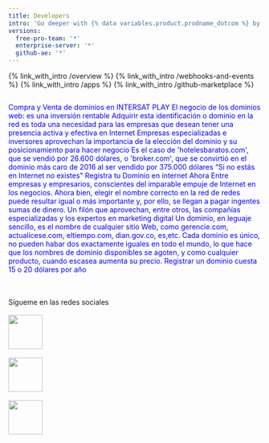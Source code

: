 ```yaml
---
title: Developers
intro: 'Go deeper with {% data variables.product.prodname_dotcom %} by integrating with our APIs, customizing your {% data variables.product.prodname_dotcom %} workflow, and building and sharing apps with the community.'
versions:
  free-pro-team: '*'
  enterprise-server: '*'
  github-ae: '*'
---
```


{% link_with_intro /overview %}
{% link_with_intro /webhooks-and-events %}
{% link_with_intro /apps %}
{% link_with_intro /github-marketplace %}

<img src="https://img.webme.com/pic/i/intersatplay/apimagen.png" alt="" />
<p style="color:#0000FF">Compra y Venta de dominios en INTERSAT PLAY El negocio de los dominios web: es una inversi&oacute;n rentable  Adquirir esta identificaci&oacute;n o dominio en la red es toda una necesidad para las empresas que desean tener una presencia activa y efectiva en Internet Empresas especializadas e inversores aprovechan la importancia de la elecci&oacute;n del dominio y su posicionamiento para hacer negocio Es el caso de 'hotelesbaratos.com', que se vendi&oacute; por 26.600 d&oacute;lares, o 'broker.com', que se convirti&oacute; en el dominio m&aacute;s caro de 2016 al ser vendido por 375.000 d&oacute;lares &ldquo;Si no est&aacute;s en Internet no existes&rdquo; Registra tu Dominio en internet Ahora Entre empresas y empresarios, conscientes del imparable empuje de Internet en los negocios. Ahora bien, elegir el nombre correcto en la red de redes puede resultar igual o m&aacute;s importante y, por ello, se llegan a pagar ingentes sumas de dinero. Un fil&oacute;n que aprovechan, entre otros, las compa&ntilde;&iacute;as especializadas y los expertos en marketing digital Un dominio, en leguaje sencillo, es el nombre de cualquier sitio Web, como gerencie.com, actual&iacute;cese.com, eltiempo.com, dian.gov.co, es,etc. Cada dominio es &uacute;nico, no pueden habar dos exactamente iguales en todo el mundo, lo que hace que los nombres de dominio disponibles se agoten, y como cualquier producto, cuando escasea aumenta su precio. Registrar un dominio cuesta 15 o 20 d&oacute;lares por a&ntilde;o</p>
<br />
<br />
S&iacute;gueme en las redes sociales <br />
<br />
<a href="http://www.facebook.com/Intersat.Play"><img src=" https://img.webme.com/pic/b/beisat/facebook.png" width="68" height="68" a="" alt="" />   <br />
<br />
</a><a href="http://www.beisat.es.tl/Contacto.htm"><img src="//img.webme.com/pic/b/beisat/beisat.png" width="68" height="68" a="" alt="" />   <br />
<br />
</a><a href="callto:79503576"><img src="//img.webme.com/pic/b/beisat/llamar.png" width="68" height="68" alt="" /></a>
